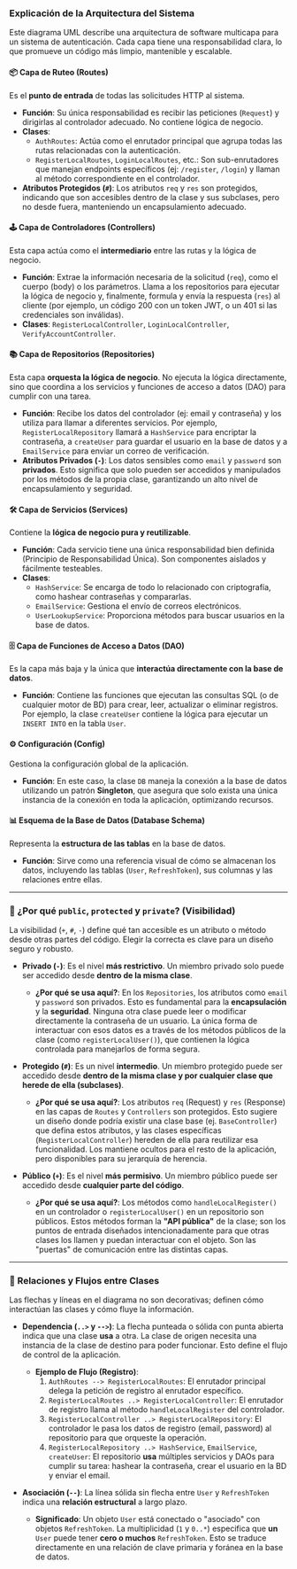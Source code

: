 ### Explicación de la Arquitectura del Sistema

Este diagrama UML describe una arquitectura de software multicapa para un sistema de autenticación. Cada capa tiene una responsabilidad clara, lo que promueve un código más limpio, mantenible y escalable.

#### 📦 Capa de Ruteo (Routes)
Es el **punto de entrada** de todas las solicitudes HTTP al sistema.
* **Función**: Su única responsabilidad es recibir las peticiones (`Request`) y dirigirlas al controlador adecuado. No contiene lógica de negocio.
* **Clases**:
    * `AuthRoutes`: Actúa como el enrutador principal que agrupa todas las rutas relacionadas con la autenticación.
    * `RegisterLocalRoutes`, `LoginLocalRoutes`, etc.: Son sub-enrutadores que manejan endpoints específicos (ej: `/register`, `/login`) y llaman al método correspondiente en el controlador.
* **Atributos Protegidos (`#`)**: Los atributos `req` y `res` son protegidos, indicando que son accesibles dentro de la clase y sus subclases, pero no desde fuera, manteniendo un encapsulamiento adecuado.

#### 🕹️ Capa de Controladores (Controllers)
Esta capa actúa como el **intermediario** entre las rutas y la lógica de negocio.
* **Función**: Extrae la información necesaria de la solicitud (`req`), como el cuerpo (body) o los parámetros. Llama a los repositorios para ejecutar la lógica de negocio y, finalmente, formula y envía la respuesta (`res`) al cliente (por ejemplo, un código 200 con un token JWT, o un 401 si las credenciales son inválidas).
* **Clases**: `RegisterLocalController`, `LoginLocalController`, `VerifyAccountController`.

#### 📚 Capa de Repositorios (Repositories)
Esta capa **orquesta la lógica de negocio**. No ejecuta la lógica directamente, sino que coordina a los servicios y funciones de acceso a datos (DAO) para cumplir con una tarea.
* **Función**: Recibe los datos del controlador (ej: email y contraseña) y los utiliza para llamar a diferentes servicios. Por ejemplo, `RegisterLocalRepository` llamará a `HashService` para encriptar la contraseña, a `createUser` para guardar el usuario en la base de datos y a `EmailService` para enviar un correo de verificación.
* **Atributos Privados (`-`)**: Los datos sensibles como `email` y `password` son **privados**. Esto significa que solo pueden ser accedidos y manipulados por los métodos de la propia clase, garantizando un alto nivel de encapsulamiento y seguridad.

#### 🛠️ Capa de Servicios (Services)
Contiene la **lógica de negocio pura y reutilizable**.
* **Función**: Cada servicio tiene una única responsabilidad bien definida (Principio de Responsabilidad Única). Son componentes aislados y fácilmente testeables.
* **Clases**:
    * `HashService`: Se encarga de todo lo relacionado con criptografía, como hashear contraseñas y compararlas.
    * `EmailService`: Gestiona el envío de correos electrónicos.
    * `UserLookupService`: Proporciona métodos para buscar usuarios en la base de datos.

#### 🗄️ Capa de Funciones de Acceso a Datos (DAO)
Es la capa más baja y la única que **interactúa directamente con la base de datos**.
* **Función**: Contiene las funciones que ejecutan las consultas SQL (o de cualquier motor de BD) para crear, leer, actualizar o eliminar registros. Por ejemplo, la clase `createUser` contiene la lógica para ejecutar un `INSERT INTO` en la tabla `User`.

#### ⚙️ Configuración (Config)
Gestiona la configuración global de la aplicación.
* **Función**: En este caso, la clase `DB` maneja la conexión a la base de datos utilizando un patrón **Singleton**, que asegura que solo exista una única instancia de la conexión en toda la aplicación, optimizando recursos.

#### 📊 Esquema de la Base de Datos (Database Schema)
Representa la **estructura de las tablas** en la base de datos.
* **Función**: Sirve como una referencia visual de cómo se almacenan los datos, incluyendo las tablas (`User`, `RefreshToken`), sus columnas y las relaciones entre ellas.

---
### 🤔 ¿Por qué `public`, `protected` y `private`? (Visibilidad)

La visibilidad (`+`, `#`, `-`) define qué tan accesible es un atributo o método desde otras partes del código. Elegir la correcta es clave para un diseño seguro y robusto.

* **Privado (`-`)**: Es el nivel **más restrictivo**. Un miembro privado solo puede ser accedido desde **dentro de la misma clase**.
    * **¿Por qué se usa aquí?**: En los `Repositories`, los atributos como `email` y `password` son privados. Esto es fundamental para la **encapsulación** y la **seguridad**. Ninguna otra clase puede leer o modificar directamente la contraseña de un usuario. La única forma de interactuar con esos datos es a través de los métodos públicos de la clase (como `registerLocalUser()`), que contienen la lógica controlada para manejarlos de forma segura.

* **Protegido (`#`)**: Es un nivel **intermedio**. Un miembro protegido puede ser accedido desde **dentro de la misma clase y por cualquier clase que herede de ella (subclases)**.
    * **¿Por qué se usa aquí?**: Los atributos `req` (Request) y `res` (Response) en las capas de `Routes` y `Controllers` son protegidos. Esto sugiere un diseño donde podría existir una clase base (ej. `BaseController`) que defina estos atributos, y las clases específicas (`RegisterLocalController`) hereden de ella para reutilizar esa funcionalidad. Los mantiene ocultos para el resto de la aplicación, pero disponibles para su jerarquía de herencia.

* **Público (`+`)**: Es el nivel **más permisivo**. Un miembro público puede ser accedido desde **cualquier parte del código**.
    * **¿Por qué se usa aquí?**: Los métodos como `handleLocalRegister()` en un controlador o `registerLocalUser()` en un repositorio son públicos. Estos métodos forman la **"API pública"** de la clase; son los puntos de entrada diseñados intencionadamente para que otras clases los llamen y puedan interactuar con el objeto. Son las "puertas" de comunicación entre las distintas capas.

---
### 🔗 Relaciones y Flujos entre Clases

Las flechas y líneas en el diagrama no son decorativas; definen cómo interactúan las clases y cómo fluye la información.

* **Dependencia (`..>` y `-->`)**: La flecha punteada o sólida con punta abierta indica que una clase **usa** a otra. La clase de origen necesita una instancia de la clase de destino para poder funcionar. Esto define el flujo de control de la aplicación.
    * **Ejemplo de Flujo (Registro)**:
        1.  `AuthRoutes --> RegisterLocalRoutes`: El enrutador principal delega la petición de registro al enrutador específico.
        2.  `RegisterLocalRoutes ..> RegisterLocalController`: El enrutador de registro llama al método `handleLocalRegister` del controlador.
        3.  `RegisterLocalController ..> RegisterLocalRepository`: El controlador le pasa los datos de registro (email, password) al repositorio para que orqueste la operación.
        4.  `RegisterLocalRepository ..> HashService`, `EmailService`, `createUser`: El repositorio **usa** múltiples servicios y DAOs para cumplir su tarea: hashear la contraseña, crear el usuario en la BD y enviar el email.

* **Asociación (`--`)**: La línea sólida sin flecha entre `User` y `RefreshToken` indica una **relación estructural** a largo plazo.
    * **Significado**: Un objeto `User` está conectado o "asociado" con objetos `RefreshToken`. La multiplicidad (`1` y `0..*`) especifica que **un** `User` puede tener **cero o muchos** `RefreshToken`. Esto se traduce directamente en una relación de clave primaria y foránea en la base de datos.